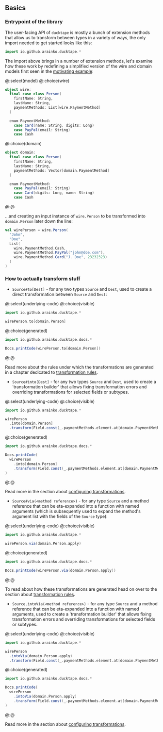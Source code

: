 ## Basics

### Entrypoint of the library

The user-facing API of `ducktape` is mostly a bunch of extension methods that allow us to transform between types in a variety of ways, the only import needed to get started looks like this:

```scala
import io.github.arainko.ducktape.*
```

The import above brings in a number of extension methods, let's examine how these work by redefining a simplified version of the wire and domain models first seen in the [motivating example](../index.md#motivating-example):

@:select(model)
@:choice(wire)
```scala mdoc
object wire:
  final case class Person(
    firstName: String,
    lastName: String,
    paymentMethods: List[wire.PaymentMethod]
  )

  enum PaymentMethod:
    case Card(name: String, digits: Long)
    case PayPal(email: String)
    case Cash
```

@:choice(domain)
```scala mdoc
object domain:
  final case class Person(
    firstName: String,
    lastName: String,
    paymentMethods: Vector[domain.PaymentMethod]
  )

  enum PaymentMethod:
    case PayPal(email: String)
    case Card(digits: Long, name: String)
    case Cash
```
@:@

...and creating an input instance of `wire.Person` to be transformed into `domain.Person` later down the line:
```scala mdoc:silent
val wirePerson = wire.Person(
  "John",
  "Doe",
  List(
    wire.PaymentMethod.Cash,
    wire.PaymentMethod.PayPal("john@doe.com"),
    wire.PaymentMethod.Card("J. Doe", 23232323)
  )
)
```

### How to actually transform stuff

* `Source#to[Dest]` - for any two types `Source` and `Dest`, used to create a direct transformation between `Source` and `Dest`:

@:select(underlying-code)
@:choice(visible)
```scala mdoc
import io.github.arainko.ducktape.*

wirePerson.to[domain.Person]
```
@:choice(generated)
```scala mdoc:passthrough
import io.github.arainko.ducktape.docs.*

Docs.printCode(wirePerson.to[domain.Person])
``` 
@:@

Read more about the rules under which the transformations are generated in a chapter dedicated to [transformation rules](../transformation_rules.md).

* `Source#into[Dest]` -  for any two types `Source` and `Dest`, used to create a 'transformation builder' that allows fixing transformation errors and overriding transformations for selected fields or subtypes.

@:select(underlying-code)
@:choice(visible)
```scala mdoc
import io.github.arainko.ducktape.*

wirePerson
  .into[domain.Person]
  .transform(Field.const(_.paymentMethods.element.at[domain.PaymentMethod.PayPal].email, "overridden@email.com"))
```
@:choice(generated)
```scala mdoc:passthrough
import io.github.arainko.ducktape.docs.*

Docs.printCode(
  wirePerson
    .into[domain.Person]
    .transform(Field.const(_.paymentMethods.element.at[domain.PaymentMethod.PayPal].email, "overridden@email.com"))
)
``` 
@:@

Read more in the section about [configuring transformations](configuring_transformations.md).

* `Source#via(<method reference>)` - for any type `Source` and a method reference that can be eta-expanded into a function with named arguments (which is subsequently used to expand the method's argument list with the fields of the `Source` type):

@:select(underlying-code)
@:choice(visible)
```scala mdoc
import io.github.arainko.ducktape.*

wirePerson.via(domain.Person.apply)
```
@:choice(generated)
```scala mdoc:passthrough
import io.github.arainko.ducktape.docs.*

Docs.printCode(wirePerson.via(domain.Person.apply))
``` 
@:@

To read about how these transformations are generated head on over to the section about [transformation rules](../transformation_rules.md).

* `Source.intoVia(<method reference>)` - for any type `Source` and a method reference that can be eta-expanded into a function with named arguments, used to create a 'transformation builder' that allows fixing transformation errors and overriding transformations for selected fields or subtypes.

@:select(underlying-code)
@:choice(visible)
```scala mdoc
import io.github.arainko.ducktape.*

wirePerson
  .intoVia(domain.Person.apply)
  .transform(Field.const(_.paymentMethods.element.at[domain.PaymentMethod.PayPal].email, "overridden@email.com"))
```

@:choice(generated)
```scala mdoc:passthrough
import io.github.arainko.ducktape.docs.*

Docs.printCode(
  wirePerson
    .intoVia(domain.Person.apply)
    .transform(Field.const(_.paymentMethods.element.at[domain.PaymentMethod.PayPal].email, "overridden@email.com"))
)
``` 
@:@

Read more in the section about [configuring transformations](configuring_transformations.md).
